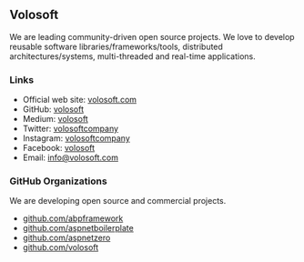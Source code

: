 ## Volosoft

We are leading community-driven open source projects. We love to develop reusable software libraries/frameworks/tools, distributed architectures/systems, multi-threaded and real-time applications.

### Links

* Official web site: [volosoft.com](https://volosoft.com/)
* GitHub: [volosoft](https://github.com/volosoft/)
* Medium: [volosoft](https://medium.com/volosoft)
* Twitter: [volosoftcompany](https://twitter.com/volosoftcompany)
* Instagram: [volosoftcompany](https://www.instagram.com/volosoftcompany/)
* Facebook: [volosoft](https://www.linkedin.com/company/volosoft/)
* Email: info@volosoft.com

### GitHub Organizations

We are developing open source and commercial projects. 

* [github.com/abpframework](https://github.com/abpframework/abp)
* [github.com/aspnetboilerplate](https://github.com/aspnetboilerplate/)
* [github.com/aspnetzero](https://github.com/aspnetzero)
* [github.com/volosoft](https://github.com/volosoft)
